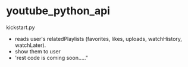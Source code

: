 # youtube_python_api
kickstart.py 
  - reads user's relatedPlaylists (favorites, likes, uploads, watchHistory, watchLater).
  - show them to user
  - 'rest code is coming soon....."
